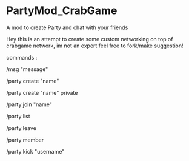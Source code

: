 # PartyMod_CrabGame
A mod to create Party and chat with your friends 

Hey this is an attempt to create some custom networking on top of crabgame network, im not an expert feel free to fork/make suggestion!

commands :

/msg "message"

/party create "name"

/party create "name" private

/party join "name"

/party list

/party leave

/party member

/party kick "username"
